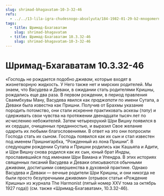```yaml
---
slug: shrimad-bhagavatam-10-3-32-46
refs:
  - ../../13-lila-igra-chudesnogo-absolyuta/184-1982-01-29-b2-mnogomernost-uchastnikov-krishna-lily.md
tags:
  - title: Шримад-Бхагаватам
    slug: shrimad-bhagavatam
  - title: Шримад-Бхагаватам 10.3.32-46
    slug: shrimad-bhagavatam-10-3-32-46
---
```


# Шримад-Бхагаватам 10.3.32-46

«Господь не рождается подобно *дживам*, которые входят в жизнетворную жидкость. У Него также нет и мирских родителей. Мы знаем, что Васудева и Деваки, в ожидании стать родителями Кришны, рождались еще два раза. В первом рождении, в период правления Сваямбхувы Ману, Васудева явился как *праджапати* по имени Сутапа, а Деваки была известна как Пришни. Получив от Брахмы указание породить потомство, они стали искренне практиковать аскезы (*тапу*) и сдерживать свои чувства на протяжении двенадцати тысяч лет по исчислению небожителей. Затем четырехрукий Шри Вишну появился в их сердцах, очищенных преданностью, и выразил Свое желание одарить их любыми благословениями. В ответ на это они попросили Господа стать их сыном. Господь появился как их сын и стал известен под именем Пришнигарбха, “Рожденный из лона Пришни”. В следующем рождении Сутапа и Пришни родились как Кашьяпа и Адити, и Шри Вишну снова родился как их сын, юный брат Индры, прославившийся под именами Шри Вамана и Упендра. В этих историях священных писаний Васудева и Деваки описываются обычными *дживами*, достигшими совершенства в духовной практике. Однако Васудева и Деваки — вечные родители Шри Кришны, и они никогда не были просто безупречными *дживами*» (отрывок статьи «Рождение Кришны» из журнала The Harmonist (пятый номер XXV тома за октябрь 1927 года)) (см. также «Шримад-Бхагаватам», 10.3.32-46).
